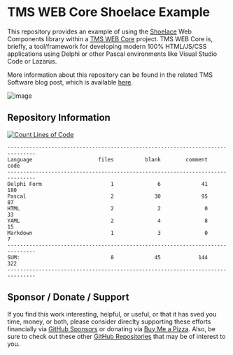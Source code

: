 # TMS WEB Core Shoelace Example
 This repository provides an example of using the [Shoelace](https://shoelace.style/) Web Components library within a [TMS WEB Core](https://www.tmssoftware.com/site/tmswebcore.asp) project. TMS WEB Core is, briefly, a tool/framework for developing modern 100% HTML/JS/CSS 
applications using Delphi or other Pascal environments like Visual Studio Code or Lazarus.

More information about this repository can be found in the related TMS Software blog post, which is available [here](https://www.tmssoftware.com/site/blog.asp?post=1051).

![image](https://user-images.githubusercontent.com/41052272/214730515-7399d536-3ef7-45de-969a-c332f402a824.png)

## Repository Information
[![Count Lines of Code](https://github.com/500Foods/TMS-WEB-Core-ShoelaceExample/actions/workflows/main.yml/badge.svg)](https://github.com/500Foods/TMS-WEB-Core-ShoelaceExample/actions/workflows/main.yml)
```
-------------------------------------------------------------------------------
Language                     files          blank        comment           code
-------------------------------------------------------------------------------
Delphi Form                      1              6             41            180
Pascal                           2             30             95             87
HTML                             2              2              0             33
YAML                             2              4              8             15
Markdown                         1              3              0              7
-------------------------------------------------------------------------------
SUM:                             8             45            144            322
-------------------------------------------------------------------------------
```

## Sponsor / Donate / Support
If you find this work interesting, helpful, or useful, or that it has sved you time, money, or both, please consider direclty supporting these efforts financially via [GitHub Sponsors](https://github.com/sponsors/500Foods) or donating via [Buy Me a Pizza](https://www.buymeacoffee.com/andrewsimard500). Also, be sure to check out these other [GitHub Repositories](https://github.com/500Foods?tab=repositories&q=&sort=stargazers) that may be of interest to you.
